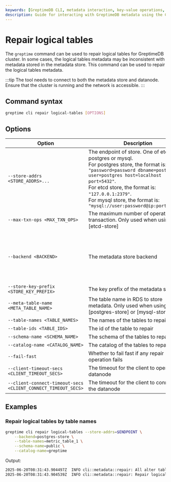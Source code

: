 ```yaml
---
keywords: [GreptimeDB CLI, metadata interaction, key-value operations, table metadata, store backends]
description: Guide for interacting with GreptimeDB metadata using the CLI, including key-value, table metadata retrieval, and deletion.
---
```


# Repair logical tables

The `greptime` command can be used to repair logical tables for GreptimeDB cluster. In some cases, the logical tables metadata may be inconsistent with metadata stored in the metadata store. This command can be used to repair the logical tables metadata.

:::tip
The tool needs to connect to both the metadata store and datanode. Ensure that the cluster is running and the network is accessible.
:::

## Command syntax

```bash
greptime cli repair logical-tables [OPTIONS]
```

## Options

| Option                                                        | Description                                                                                                                                                                                                                                                                                                         | Default         | Values                                                |
| ------------------------------------------------------------- | ------------------------------------------------------------------------------------------------------------------------------------------------------------------------------------------------------------------------------------------------------------------------------------------------------------------- | --------------- | ----------------------------------------------------- |
| `--store-addrs <STORE_ADDRS>...`                              | The endpoint of store. One of etcd, postgres or mysql. <br/>For postgres store, the format is: `"password=password dbname=postgres user=postgres host=localhost port=5432"`.  <br/>For etcd store, the format is: `"127.0.0.1:2379"`. <br/>For mysql store, the format is: `"mysql://user:password@ip:port/dbname"` | -               | -                                                     |
| `--max-txn-ops <MAX_TXN_OPS>`                                 | The maximum number of operations in a transaction. Only used when using [etcd-store]                                                                                                                                                                                                                                | 128             | -                                                     |
| `--backend <BACKEND>`                                         | The metadata store backend                                                                                                                                                                                                                                                                                          | etcd-store      | etcd-store, memory-store, postgres-store, mysql-store |
| `--store-key-prefix <STORE_KEY_PREFIX>`                       | The key prefix of the metadata store                                                                                                                                                                                                                                                                                | -               | -                                                     |
| `--meta-table-name <META_TABLE_NAME>`                         | The table name in RDS to store metadata. Only used when using [postgres-store] or [mysql-store]                                                                                                                                                                                                                     | greptime_metakv | -                                                     |
| `--table-names <TABLE_NAMES>`                                 | The names of the tables to repair                                                                                                                                                                                                                                                                                   | -               |
| `--table-ids <TABLE_IDS>`                                     | The id of the table to repair                                                                                                                                                                                                                                                                                       | -               |
| `--schema-name <SCHEMA_NAME>`                                 | The schema of the tables to repair                                                                                                                                                                                                                                                                                  | public          |
| `--catalog-name <CATALOG_NAME>`                               | The catalog of the tables to repair                                                                                                                                                                                                                                                                                 | greptime        |
| `--fail-fast`                                                 | Whether to fail fast if any repair operation fails                                                                                                                                                                                                                                                                  | -               |
| `--client-timeout-secs <CLIENT_TIMEOUT_SECS>`                 | The timeout for the client to operate the datanode                                                                                                                                                                                                                                                                  | 30              |
| `--client-connect-timeout-secs <CLIENT_CONNECT_TIMEOUT_SECS>` | The timeout for the client to connect to the datanode                                                                                                                                                                                                                                                               | 3               |


## Examples

### Repair logical tables by table names

```bash
greptime cli repair logical-tables --store-addrs=$ENDPOINT \
    --backend=postgres-store \
    --table-names=metric_table_1 \
    --schema-name=public \
    --catalog-name=greptime
```

Output:
```bash
2025-06-20T08:31:43.904497Z  INFO cli::metadata::repair: All alter table requests sent successfully for table: greptime.public.metric_table_1
2025-06-20T08:31:43.904539Z  INFO cli::metadata::repair: Repair logical tables result: 1 tables repaired, 0 tables skipped
```